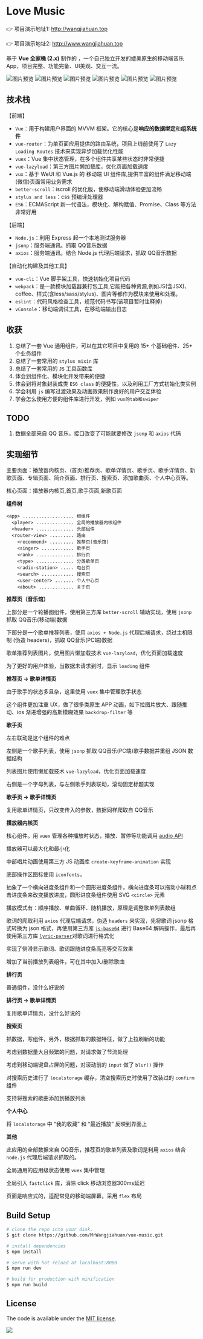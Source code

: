 
# Love Music

👉 项目演示地址1: http://wangjiahuan.top 

👉 项目演示地址2: http://www.wangjiahuan.top

基于 **Vue 全家桶 (2.x)** 制作的 ，一个自己独立开发的媲美原生的移动端音乐 App，项目完整、功能完备、UI美观、交互一流。

![图片预览](https://github.com/MrWangjiahuan/vue-music/blob/master/Screenshots/1.png)
![图片预览](https://github.com/MrWangjiahuan/vue-music/blob/master/Screenshots/2.png)
![图片预览](https://github.com/MrWangjiahuan/vue-music/blob/master/Screenshots/3.png)
![图片预览](https://github.com/MrWangjiahuan/vue-music/blob/master/Screenshots/4.png)
![图片预览](https://github.com/MrWangjiahuan/vue-music/blob/master/Screenshots/5.png)
![图片预览](https://github.com/MrWangjiahuan/vue-music/blob/master/Screenshots/6.png)


## 技术栈

【前端】

- `Vue`：用于构建用户界面的 MVVM 框架。它的核心是**响应的数据绑定**和**组系统件**
- `vue-router`：为单页面应用提供的路由系统，项目上线前使用了 `Lazy Loading Routes` 技术来实现异步加载优化性能
- `vuex`：Vue 集中状态管理，在多个组件共享某些状态时非常便捷
- `vue-lazyload`：第三方图片懒加载库，优化页面加载速度
- `vux`：基于 WeUI 和 Vue.js 的 移动端 UI 组件库,提供丰富的组件满足移动端(微信)页面常用业务需求
- `better-scroll`：iscroll 的优化版，使移动端滑动体验更加流畅
- `stylus and less`：css 预编译处理器
- `ES6`：ECMAScript 新一代语法，模块化、解构赋值、Promise、Class 等方法非常好用

【后端】

- `Node.js`：利用 Express 起一个本地测试服务器
- `jsonp`：服务端通讯。抓取 QQ音乐数据
- `axios`：服务端通讯。结合 Node.js 代理后端请求，抓取 QQ音乐数据

【自动化构建及其他工具】

- `vue-cli`：Vue 脚手架工具，快速初始化项目代码
- `webpack`：是一款模块加载器兼打包工具,它能把各种资源,例如JS(含JSX)、coffee、样式(含less/sass/stylus)、图片等都作为模块来使用和处理。
- `eslint`：代码风格检查工具，规范代码书写(该项目暂时注释掉)
- `vConsole`：移动端调试工具，在移动端输出日志


## 收获

1. 总结了一套 Vue 通用组件，可以在其它项目中复用的 15+ 个基础组件、25+ 个业务组件
2. 总结了一套常用的 `stylus mixin` 库
3. 总结了一套常用的 `JS` 工具函数库
4. 体会到组件化、模块化开发带来的便捷
5. 体会到将对象封装成类 `ES6 class` 的便捷性，以及利用工厂方式初始化类实例
6. 学会利用 `js` 编写过渡效果及动画效果制作良好的用户交互体验
7. 学会怎么使用方便的组件库进行开发，例如 `vux的tab和swiper`


## TODO

1. 数据全部来自 QQ 音乐，接口改变了可能就要修改 `jsonp` 和 `axios` 代码

## 实现细节

主要页面：播放器内核页、(首页)推荐页、歌单详情页、歌手页、歌手详情页、新歌页面、专辑页面、简介页面、排行页、搜索页、添加歌曲页、个人中心页等。

核心页面：播放器内核页,首页,歌手页面,新歌页面

**组件树**

```
<app> ................... 根组件
  <player> .............. 全局的播放器内核组件
  <header> .............. 头部组件
  <router-view> ......... 路由
    <recommend> ......... 推荐页(音乐馆)
    <singer> ............ 歌手页
    <rank> .............. 排行页
    <type> .............. 分类歌单页
    <radio-station> ..... 电台页
    <search> ............ 搜索页
    <user-center> ....... 个人中心页
    <about> ............. 关于页
```

**推荐页（音乐馆）**

上部分是一个轮播图组件，使用第三方库 `better-scroll` 辅助实现，使用 `jsonp` 抓取 QQ音乐(移动端)数据

下部分是一个歌单推荐列表，使用 `axios + Node.js` 代理后端请求，绕过主机限制 (伪造 headers)，抓取 QQ音乐(PC端)数据

歌单推荐列表图片，使用图片懒加载技术 `vue-lazyload`，优化页面加载速度

为了更好的用户体验，当数据未请求到时，显示 `loading` 组件

**推荐页 -> 歌单详情页**

由于歌手的状态多且杂，这里使用 `vuex` 集中管理歌手状态

这个组件更加注重 UX，做了很多类原生 APP 动画，如下拉图片放大、跟随推动、ios 渐进增强的高斯模糊效果 `backdrop-filter` 等

**歌手页**

左右联动是这个组件的难点

左侧是一个歌手列表，使用 `jsonp` 抓取 QQ音乐(PC端)歌手数据并重组 JSON 数据结构

列表图片使用懒加载技术 `vue-lazyload`，优化页面加载速度

右侧是一个字母列表，与左侧歌手列表联动，滚动固定标题实现

**歌手页 -> 歌手详情页**

复用歌单详情页，只改变传入的参数，数据同样爬取自 QQ音乐

**播放器内核页**

核心组件。用 `vuex` 管理各种播放时状态，播放、暂停等功能调用 [audio API](http://www.w3school.com.cn/tags/html_ref_audio_video_dom.asp)

播放器可以最大化和最小化

中部唱片动画使用第三方 JS 动画库 `create-keyframe-animation` 实现

底部操作区图标使用 `iconfonts`。

抽象了一个横向进度条组件和一个圆形进度条组件，横向进度条可以拖动小球和点击进度条来改变播放进度，圆形进度条组件使用 SVG `<circle>` 元素

播放模式有：顺序播放、单曲循环、随机播放，原理是调整歌单列表数组

歌词的爬取利用 `axios` 代理后端请求，伪造 `headers` 来实现，先将歌词 jsonp 格式转换为 json 格式，再使用第三方库 [`js-base64`](https://github.com/dankogai/js-base64) 进行 Base64 解码操作，最后再使用第三方库 [`lyric-parser`](https://github.com/ustbhuangyi/lyric-parser)对歌词进行格式化

实现了侧滑显示歌词、歌词跟随进度条高亮等交互效果

增加了当前播放列表组件，可在其中加入/删除歌曲

**排行页**

普通组件，没什么好说的

**排行页 -> 歌单详情页**

复用歌单详情页，没什么好说的

**搜索页**

抓数据，写组件，另外，根据抓取的数据特征，做了上拉刷新的功能

考虑到数据量大且频繁的问题，对请求做了节流处理

考虑到移动端键盘占屏的问题，对滚动前的 `input` 做了 `blur()` 操作

对搜索历史进行了 `localstorage` 缓存，清空搜索历史时使用了改装过的 `confirm` 组件

支持将搜索的歌曲添加到播放列表

**个人中心**

将 `localstorage` 中 “我的收藏” 和 “最近播放” 反映到界面上

**其他**

此应用的全部数据来自 QQ音乐，推荐页的歌单列表及歌词是利用 `axios` 结合 `node.js` 代理后端请求抓取的。

全局通用的应用级状态使用 `vuex` 集中管理

全局引入 `fastclick` 库，消除 click 移动浏览器300ms延迟

页面是响应式的，适配常见的移动端屏幕，采用 `flex` 布局

## Build Setup

``` bash
# clone the repo into your disk.
$ git clone https://github.com/MrWangjiahuan/vue-music.git

# install dependencies
$ npm install

# serve with hot reload at localhost:8080
$ npm run dev

# build for production with minification
$ npm run build
```


## License

The code is available under the [MIT license](https://opensource.org/licenses/MIT).

![](http://oph264zoo.bkt.clouddn.com/17-8-11/10545126.jpg)
